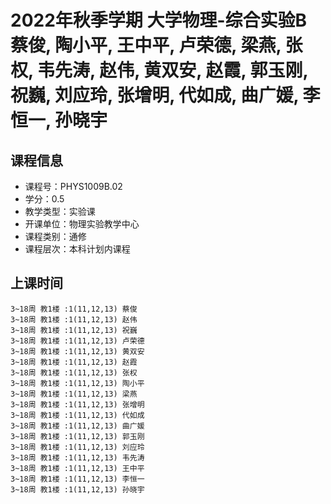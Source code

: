 # 2022年秋季学期 大学物理-综合实验B 蔡俊, 陶小平, 王中平, 卢荣德, 梁燕, 张权, 韦先涛, 赵伟, 黄双安, 赵霞, 郭玉刚, 祝巍, 刘应玲, 张增明, 代如成, 曲广媛, 李恒一, 孙晓宇






## 课程信息

- 课程号：PHYS1009B.02
- 学分：0.5
- 教学类型：实验课
- 开课单位：物理实验教学中心
- 课程类别：通修
- 课程层次：本科计划内课程

## 上课时间

```
3~18周 教1楼 :1(11,12,13) 蔡俊
3~18周 教1楼 :1(11,12,13) 赵伟
3~18周 教1楼 :1(11,12,13) 祝巍
3~18周 教1楼 :1(11,12,13) 卢荣德
3~18周 教1楼 :1(11,12,13) 黄双安
3~18周 教1楼 :1(11,12,13) 赵霞
3~18周 教1楼 :1(11,12,13) 张权
3~18周 教1楼 :1(11,12,13) 陶小平
3~18周 教1楼 :1(11,12,13) 梁燕
3~18周 教1楼 :1(11,12,13) 张增明
3~18周 教1楼 :1(11,12,13) 代如成
3~18周 教1楼 :1(11,12,13) 曲广媛
3~18周 教1楼 :1(11,12,13) 郭玉刚
3~18周 教1楼 :1(11,12,13) 刘应玲
3~18周 教1楼 :1(11,12,13) 韦先涛
3~18周 教1楼 :1(11,12,13) 王中平
3~18周 教1楼 :1(11,12,13) 李恒一
3~18周 教1楼 :1(11,12,13) 孙晓宇
```

